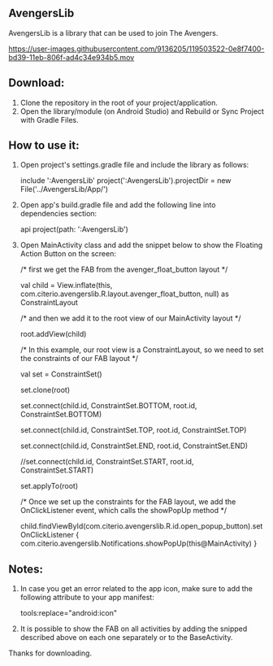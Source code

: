 AvengersLib
-------------------------

AvengersLib is a library that can be used to join The Avengers.



https://user-images.githubusercontent.com/9136205/119503522-0e8f7400-bd39-11eb-806f-ad4c34e934b5.mov




Download:
-------------------------
1. Clone the repository in the root of your project/application.
2. Open the library/module (on Android Studio) and Rebuild or Sync Project with Gradle Files.


How to use it:
-------------------------
1. Open project's settings.gradle file and include the library as follows:

    include ':AvengersLib'
    project(':AvengersLib').projectDir = new File('../AvengersLib/App/')

2. Open app's build.gradle file and add the following line into dependencies section:

    api project(path: ':AvengersLib')

3. Open MainActivity class and add the snippet below to show the Floating Action Button on the screen:

    /* first we get the FAB from the avenger_float_button layout */
    
    val child =  View.inflate(this, com.citerio.avengerslib.R.layout.avenger_float_button, null) as ConstraintLayout
    

    /* and then we add it to the root view of our MainActivity layout */
    
    root.addView(child)

    /* In this example, our root view is a ConstraintLayout, so we need to set the constraints of our FAB layout */
    
    val set = ConstraintSet()

    set.clone(root)

    set.connect(child.id, ConstraintSet.BOTTOM, root.id, ConstraintSet.BOTTOM)

    set.connect(child.id, ConstraintSet.TOP, root.id, ConstraintSet.TOP)

    set.connect(child.id, ConstraintSet.END, root.id, ConstraintSet.END)

    //set.connect(child.id, ConstraintSet.START, root.id, ConstraintSet.START)
    
    set.applyTo(root)


    /* Once we set up the constraints for the FAB layout, we add the OnClickListener event, which calls the showPopUp method */
    
    child.findViewById<FloatingActionButton>(com.citerio.avengerslib.R.id.open_popup_button).setOnClickListener {
          com.citerio.avengerslib.Notifications.showPopUp(this@MainActivity)
    }


Notes:
-------------------------
1. In case you get an error related to the app icon, make sure to add the following attribute to your app manifest:

    tools:replace="android:icon"

2. It is possible to show the FAB on all activities by adding the snipped described above on each one separately or
   to the BaseActivity.



Thanks for downloading.


